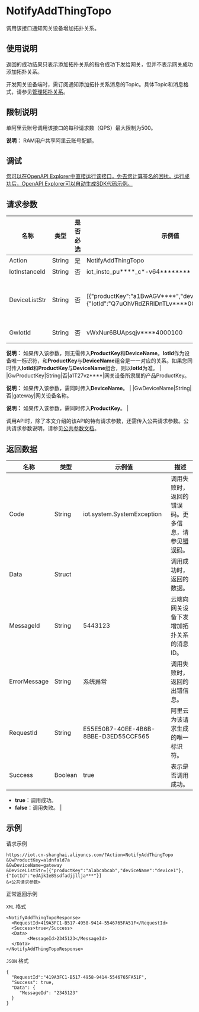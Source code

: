 # NotifyAddThingTopo

调用该接口通知网关设备增加拓扑关系。

## 使用说明

返回的成功结果只表示添加拓扑关系的指令成功下发给网关，但并不表示网关成功添加拓扑关系。

开发网关设备端时，需订阅通知添加拓扑关系消息的Topic。具体Topic和消息格式，请参见[管理拓扑关系](~~89299~~)。

## 限制说明

单阿里云账号调用该接口的每秒请求数（QPS）最大限制为500。

**说明：** RAM用户共享阿里云账号配额。

## 调试

[您可以在OpenAPI Explorer中直接运行该接口，免去您计算签名的困扰。运行成功后，OpenAPI Explorer可以自动生成SDK代码示例。](https://api.aliyun.com/#product=Iot&api=NotifyAddThingTopo&type=RPC&version=2018-01-20)

## 请求参数

|名称|类型|是否必选|示例值|描述|
|--|--|----|---|--|
|Action|String|是|NotifyAddThingTopo|系统规定参数。取值：NotifyAddThingTopo。 |
|IotInstanceId|String|否|iot\_instc\_pu\*\*\*\*\_c\*-v64\*\*\*\*\*\*\*\*|实例ID。公共实例不传此参数，企业版实例需传入。 |
|DeviceListStr|String|否|\[\{"productKey":"a1BwAGV\*\*\*\*","deviceName":"device1"\},\{"IotId":"Q7uOhVRdZRRlDnTLv\*\*\*\*00100"\}\]|要挂载在目标网关设备上的子设备数组，为JSON字符串形式的子设备标识信息，可使用**ProductKey**和**DeviceName**或**IotId**指代设备，例如**\[\{"productKey":"a1BwAGV1234","deviceName":"device1"\},\{"IotId":"Q7uOhVRdZRRlDnTLv123400100"\}\]**。 |
|GwIotId|String|否|vWxNur6BUApsqjv\*\*\*\*4000100|网关设备ID。物联网平台为该设备颁发的ID，设备的唯一标识符。

 **说明：** 如果传入该参数，则无需传入**ProductKey**和**DeviceName**。**IotId**作为设备唯一标识符，和**ProductKey**与**DeviceName**组合是一一对应的关系。如果您同时传入**IotId**和**ProductKey**与**DeviceName**组合，则以**IotId**为准。 |
|GwProductKey|String|否|a1T27vz\*\*\*\*|网关设备所隶属的产品ProductKey。

 **说明：** 如果传入该参数，需同时传入**DeviceName**。 |
|GwDeviceName|String|否|gateway|网关设备名称。

 **说明：** 如果传入该参数，需同时传入**ProductKey**。 |

调用API时，除了本文介绍的该API的特有请求参数，还需传入公共请求参数。公共请求参数说明，请参见[公共参数文档](~~30561~~)。

## 返回数据

|名称|类型|示例值|描述|
|--|--|---|--|
|Code|String|iot.system.SystemException|调用失败时，返回的错误码。更多信息，请参见[错误码](~~87387~~)。 |
|Data|Struct| |调用成功时，返回的数据。 |
|MessageId|String|5443123|云端向网关设备下发增加拓扑关系的消息ID。 |
|ErrorMessage|String|系统异常|调用失败时，返回的出错信息。 |
|RequestId|String|E55E50B7-40EE-4B6B-8BBE-D3ED55CCF565|阿里云为该请求生成的唯一标识符。 |
|Success|Boolean|true|表示是否调用成功。

 -   **true**：调用成功。
-   **false**：调用失败。 |

## 示例

请求示例

```
https://iot.cn-shanghai.aliyuncs.com/?Action=NotifyAddThingTopo
&GwProductKey=aldnfald7a
&GwDeviceName=gateway
&DeviceListStr=[{"productKey":"alabcabcab","deviceName":"device1"},{"IotId":"edAjkIeBSsdfadjjllja***"}]
&<公共请求参数>
```

正常返回示例

`XML` 格式

```
<NotifyAddThingTopoResponse>
  <RequestId>419A3FC1-B517-4958-9414-5546765FA51F</RequestId>
  <Success>true</Success>
  <Data>
        <MessageId>2345123</MessageId>
  </Data>
</NotifyAddThingTopoResponse>
```

`JSON` 格式

```
{
  "RequestId":"419A3FC1-B517-4958-9414-5546765FA51F",
  "Success": true,
  "Data": {
     "MessageId": "2345123"
  }
}
```

